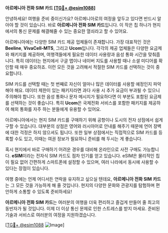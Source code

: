 **아르메니아 전화 SIM 카드 [[TG💪+ @esim1088](https://t.me/s/esim1088)]**

안녕하세요! 여행을 준비 중이신가요? 아르메니아로의 여정을 앞두고 있다면 반드시 알아야 할 것이 있습니다. 바로 **아르메니아 전화 SIM 카드**입니다. 이 작은 칩 하나가 현지에서의 통신 문제를 해결해줄 수 있는 중요한 열쇠라고 할 수 있어요.

아르메니아에는 다양한 SIM 카드 제공 업체들이 존재합니다. 가장 대표적인 것은 **Beeline**, **VivaCell-MTS**, 그리고 **Ucom**입니다. 각각의 제공 업체들은 다양한 요금제와 패키지를 제공하며, 여행객들에게 필요한 데이터 사용량과 음성 통화 시간을 맞춰줍니다. 특히 데이터는 현지에서 구글 맵이나 네이버 지도를 사용할 때나 소셜 미디어를 확인할 때 매우 중요하죠. 이런 모든 것을 고려해서 적절한 SIM 카드를 선택하는 것이 중요합니다.

SIM 카드를 선택할 때는 첫 번째로 자신이 얼마나 많은 데이터를 사용할 예정인지 파악해야 해요. 데이터 제한이 있는 패키지라면 과다 사용 시 추가 요금이 부과될 수 있으니 주의해야 합니다. 또한 음성 통화나 문자 메시지가 필요하다면 이 부분도 포함된 요금제를 선택하는 것이 좋습니다. 특히 **Ucom**은 국제전화 서비스를 포함한 패키지를 제공하여 해외 통화를 자주 하는 분들에게 유용할 수 있어요.

아르메니아에서는 현지 SIM 카드를 구매하기 위해 공항이나 도시의 전자 상점에서 쉽게 구할 수 있습니다. 대부분의 상점은 영어와 러시아어로 안내를 해주기 때문에 언어 장벽에 대한 걱정은 하지 않으셔도 됩니다. 또한 일부 상점에서는 직접적으로 SIM 카드를 등록할 수도 있고, 이때는 여권 정보가 필요하니 준비를 해 두시는 게 좋습니다.

혹시 현지에서 바로 구매하기 어려운 경우를 대비해 온라인으로 사전 구매도 가능합니다. **eSIM**이라는 전자식 SIM 카드도 점차 인기를 얻고 있습니다. eSIM은 물리적인 칩이 필요 없어 간편하게 스마트폰에 설정할 수 있으며, 여러 나라에서 동시에 사용할 수 있다는 장점이 있습니다.

여행 중에는 언제 어디서든 연락을 유지하고 싶으실 텐데요, **아르메니아 전화 SIM 카드**는 그 모든 것을 가능하게 해 줄 것입니다. 현지의 다양한 문화와 관광지를 탐험하며 편안하게 소통할 수 있도록 준비하세요!

**아르메니아 전화 SIM 카드**는 여러분의 여행을 더욱 편리하고 즐겁게 만들어 줄 최고의 동반자가 될 것입니다. 이제 더 이상 통신 문제로 인한 스트레스를 받지 마세요. 준비된 기술과 서비스로 여러분의 여정을 지원하겠습니다.

[[TG💪+ @esim1088](https://t.me/s/esim1088) ![Image](https://i.postimg.cc/Y0z9fWf4/image.png)]